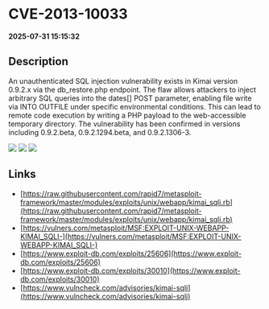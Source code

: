# CVE-2013-10033

**2025-07-31 15:15:32**

## Description
An unauthenticated SQL injection vulnerability exists in Kimai version 0.9.2.x via the db_restore.php endpoint. The flaw allows attackers to inject arbitrary SQL queries into the dates[] POST parameter, enabling file write via INTO OUTFILE under specific environmental conditions. This can lead to remote code execution by writing a PHP payload to the web-accessible temporary directory. The vulnerability has been confirmed in versions including 0.9.2.beta, 0.9.2.1294.beta, and 0.9.2.1306-3.

![](https://img.shields.io/static/v1?label=Score&message=9.3&color=red)
![](https://img.shields.io/static/v1?label=Severity&message=CRITICAL&color=red)
![](https://img.shields.io/static/v1?label=CWE&message=SQL&color=green)

## Links
- [https://raw.githubusercontent.com/rapid7/metasploit-framework/master/modules/exploits/unix/webapp/kimai_sqli.rb](https://raw.githubusercontent.com/rapid7/metasploit-framework/master/modules/exploits/unix/webapp/kimai_sqli.rb)
- [https://vulners.com/metasploit/MSF:EXPLOIT-UNIX-WEBAPP-KIMAI_SQLI-](https://vulners.com/metasploit/MSF:EXPLOIT-UNIX-WEBAPP-KIMAI_SQLI-)
- [https://www.exploit-db.com/exploits/25606](https://www.exploit-db.com/exploits/25606)
- [https://www.exploit-db.com/exploits/30010](https://www.exploit-db.com/exploits/30010)
- [https://www.vulncheck.com/advisories/kimai-sqli](https://www.vulncheck.com/advisories/kimai-sqli)

